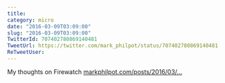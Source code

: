 ```yaml
---
title: 
category: micro
date: "2016-03-09T03:09:00"
slug: "2016-03-09T03:09:00"
TwitterId: 707402780869140481
TweetUrl: https://twitter.com/mark_philpot/status/707402780869140481
ReTweetUser: 
---
```


My thoughts on Firewatch [markphilpot.com/posts/2016/03/…](https://markphilpot.com/posts/2016/03/08/firewatch/)